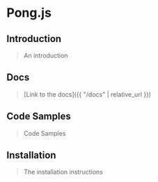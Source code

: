 # Pong.js

## Introduction

> An introduction

## Docs

> [Link to the docs]({{ "/docs" | relative_url }})

## Code Samples

> Code Samples

## Installation

> The installation instructions